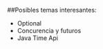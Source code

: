 ##Posibles temas interesantes:

- Optional <!-- .element: class="fragment" -->
- Concurencia y futuros <!-- .element: class="fragment" -->
- Java Time Api <!-- .element: class="fragment" -->
